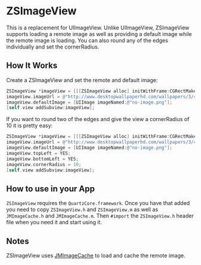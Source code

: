 ZSImageView
=============

This is a replacement for UIImageView. Unlike UIImageView, ZSImageView supports loading a remote image
as well as providing a default image while the remote image is loading.  You can also round any of the
edges individually and set the cornerRadius.

How It Works
---

Create a ZSImageView and set the remote and default image:

```objective-c
ZSImageView *imageView = [[[ZSImageView alloc] initWithFrame:CGRectMake(0, 0, 200.0f, 200.0f)] autorelease];
imageView.imageUrl = @"http://www.desktopwallpaperhd.com/wallpapers/3/4501.jpg";
imageView.defaultImage = [UIImage imageNamed:@"no-image.png"];
[self.view addSubview:imageView];
```

If you want to round two of the edges and give the view a cornerRadius of 10 it is pretty easy:

```objective-c
ZSImageView *imageView = [[[ZSImageView alloc] initWithFrame:CGRectMake(0, 0, 200.0f, 200.0f)] autorelease];
imageView.imageUrl = @"http://www.desktopwallpaperhd.com/wallpapers/3/4501.jpg";
imageView.defaultImage = [UIImage imageNamed:@"no-image.png"];
imageView.topLeft = YES;
imageView.bottomLeft = YES;
imageView.cornerRadius = 10;
[self.view addSubview:imageView];
```

How to use in your App
---
`ZSImageView` requires the `QuartzCore.framework`. Once you have that added you need to copy `ZSImageView.h` and 
`ZSImageView.m` as well as `JMImageCache.h` and `JMImageCache.m`. Then `#import` the `ZSImageView.h` header file when 
you need it and start using it.

Notes
---

ZSImageView uses [JMImageCache](https://github.com/jakemarsh/JMImageCache) to load and cache the remote image.
